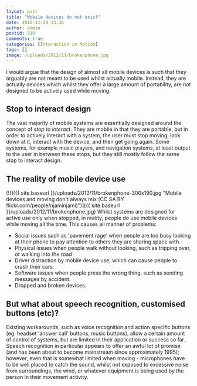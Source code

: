 ```yaml
---
layout: post
title: "Mobile devices do not exist"
date: 2012-11-20 13:36
author: admin
postid: 919
comments: true
categories: [Interaction in Motion]
tags: []
image: /uploads/2012/11/brokenphone.jpg
---
```

I would argue that the design of almost all mobile devices is such that they arguably are not meant to be used whilst actually mobile. Instead, they are actually devices which whilst they offer a large amount of portability, are not designed to be actively used while moving.

## Stop to interact design

The vast majority of mobile systems are essentially designed around the concept of *stop to interact*. They are mobile in that they are portable, but in order to actively interact with a system, the user must stop moving, look down at it, interact with the device, and then get going again. Some systems, for example music players, and navigation systems, at least output to the user in between these stops, but they still mostly follow the same stop to interact design.

## The reality of mobile device use

[![]({{ site.baseurl }}/uploads/2012/11/brokenphone-300x190.jpg "Mobile devices and moving don't always mix (CC SA BY flickr.com/people/njaminjami)")]({{ site.baseurl }}/uploads/2012/11/brokenphone.jpg) Whilst systems are designed for active use only when stopped, in reality, people do use mobile devices while moving all the time. This causes all manner of problems:

*   Social issues such as 'pavement rage' when people are too busy looking at their phone to pay attention to others they are sharing space with.
*   Physical issues when people walk without looking, such as tripping over, or walking into the road
*   Driver distraction by mobile device use, which can cause people to crash their cars.
*   Software issues when people press the wrong thing, such as sending messages by accident.
*   Dropped and broken devices.

## But what about speech recognition, customised buttons (etc)?

Existing workarounds, such as voice recognition and action specific buttons (eg. headset 'answer call' buttons, music buttons), allow a certain amount of control of systems, but are limited in their application or success so far. Speech recognition in particular appears to offer an awful lot of promise (and has been about to become mainstream since approximately 1995); however, even that is somewhat limited when moving - microphones have to be well placed to catch the sound, whilst not exposed to excessive noise from surroundings, the wind, or whatever equipment is being used by the person in their movement activity.

